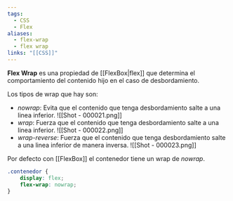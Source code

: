 ```yaml
---
tags:
  - CSS
  - Flex
aliases:
  - flex-wrap
  - flex wrap
links: "[[CSS]]"
---
```

**Flex Wrap** es una propiedad de [[FlexBox|flex]] que determina el comportamiento del contenido hijo en el caso de desbordamiento.

Los tipos de wrap que hay son:
- *nowrap*: Evita que el contenido que tenga desbordamiento salte a una linea inferior.
 ![[Shot - 000021.png]]
- *wrap*: Fuerza que el contenido que tenga desbordamiento salte a una linea inferior.
![[Shot - 000022.png]]
- *wrap-reverse*: Fuerza que el contenido que tenga desbordamiento salte a una linea inferior de manera inversa.
![[Shot - 000023.png]]

Por defecto con [[FlexBox]] el contenedor tiene un wrap de *nowrap*.
```css
.contenedor {
	display: flex;
	flex-wrap: nowrap;
}
```